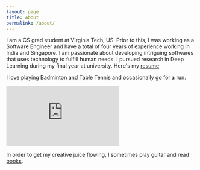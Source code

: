 ```yaml
---
layout: page
title: About
permalink: /about/
---
```


I am a CS grad student at Virginia Tech, US. Prior to this, I was working as a Software Engineer and have a total of four years of experience working in India and Singapore. I am passionate about developing intriguing softwares that uses technology to fulfill human needs. I pursued research in Deep Learning during my final year at university. Here's my [resume](../documents/raghav_sethi.pdf)

I love playing Badminton and Table Tennis and occasionally go for a run.

<iframe height='160' width='300' frameborder='0' allowtransparency='true' scrolling='no' src='https://www.strava.com/athletes/66925209/activity-summary/04edf21c34b22ce2bccbdbe8da464d60feabe178'></iframe>

In order to get my creative juice flowing, I sometimes play guitar and read [books](https://www.goodreads.com/rghv96).



